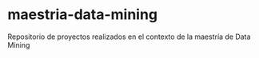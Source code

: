 # maestria-data-mining
Repositorio de proyectos realizados en el contexto de la maestría de Data Mining
